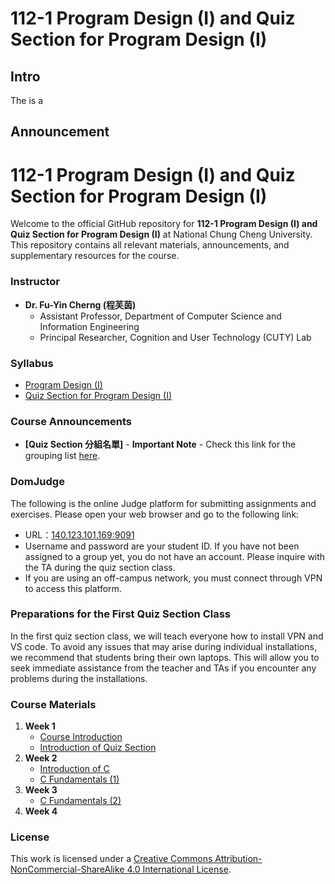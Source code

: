 # 112-1 Program Design (I) and Quiz Section for Program Design (I) 

## Intro
The is a 

## Announcement



# 112-1 Program Design (I) and Quiz Section for Program Design (I)

Welcome to the official GitHub repository for **112-1 Program Design (I) and Quiz Section for Program Design (I)** at National Chung Cheng University. This repository contains all relevant materials, announcements, and supplementary resources for the course. 

### Instructor

- **Dr. Fu-Yin Cherng (程芙茵)**
    - Assistant Professor, Department of Computer Science and Information Engineering
    - Principal Researcher, Cognition and User Technology (CUTY) Lab

### Syllabus
- [Program Design (I)](https://docs.google.com/document/d/1BUAoopDbv4tpu01Ex9HKA2QS93O09ORQ/edit?usp=sharing&ouid=104677315653522939019&rtpof=true&sd=true)
- [Quiz Section for Program Design (I)](https://docs.google.com/document/d/1E9J51FP-c7D1Oucw1Sab_IzrCFV1bRBP/edit?usp=sharing&ouid=104677315653522939019&rtpof=true&sd=true)

### Course Announcements

- **[Quiz Section 分組名單]** - **Important Note** - Check this link for the grouping list [here](https://docs.google.com/spreadsheets/d/1Na7fwBDgSD_P4pwyTW-TdVHAVfzVfI7Z5A2w-bC6SbU/edit#gid=0).

### DomJudge
The following is the online Judge platform for submitting assignments and exercises. Please open your web browser and go to the following link:
- URL：[140.123.101.169:9091](140.123.101.169:9091)
- Username and password are your student ID. If you have not been assigned to a group yet, you do not have an account. Please inquire with the TA during the quiz section class.
- If you are using an off-campus network, you must connect through VPN to access this platform.

### Preparations for the First Quiz Section Class
In the first quiz section class, we will teach everyone how to install VPN and VS code. To avoid any issues that may arise during individual installations, we recommend that students bring their own laptops. This will allow you to seek immediate assistance from the teacher and TAs if you encounter any problems during the installations.

### Course Materials

1. **Week 1**
    - [Course Introduction](https://docs.google.com/presentation/d/1irm6f_597hyhey9BYKEkVbB3bBQzU1G4p3oHtppQb24/edit?usp=drive_link)
    - [Introduction of Quiz Section](https://docs.google.com/presentation/d/1PJ40RaYIXwg1lBDL0l0QjMlWqC8dfpFWs2NfCOagVZI/edit?usp=drive_link)
2. **Week 2**
    - [Introduction of C](https://docs.google.com/presentation/d/1mxtRw9IMurEuYQmALd4GNznO8sRlQdYRCRT4L_YRmrw/edit?usp=sharing)
    - [C Fundamentals (1)](https://docs.google.com/presentation/d/14gyfCr4CUjNIXjWKAERC_cy8BNGW-MzXzfOPDHWwuOo/edit?usp=sharing)
3. **Week 3**
    - [C Fundamentals (2)](https://docs.google.com/presentation/d/1aJDajO0xpAN-PxdcN3LxRiI0iu914pXIICpRf3ygFIk/edit?usp=sharing)
5. **Week 4**


### License

This work is licensed under a [Creative Commons Attribution-NonCommercial-ShareAlike 4.0 International License](https://creativecommons.org/licenses/by-nc-sa/4.0/).

